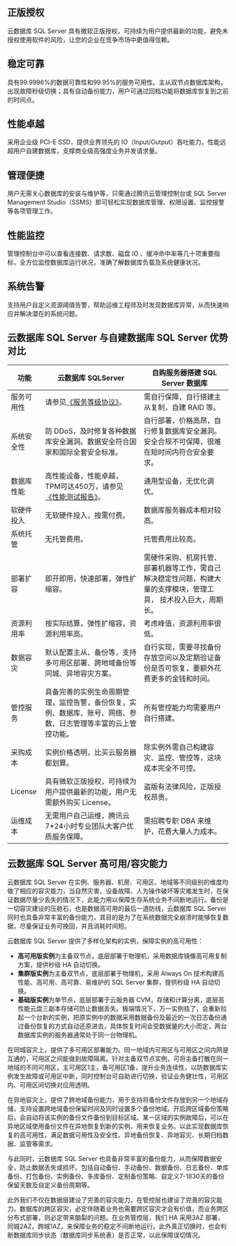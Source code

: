 ## 正版授权
云数据库 SQL Server 具有微软正版授权，可持续为用户提供最新的功能，避免未授权使用软件的风险，让您的企业在竞争市场中更值得信赖。

## 稳定可靠
具有99.9996%的数据可靠性和99.95%的服务可用性。主从双节点数据库架构，出现故障秒级切换；具有自动备份能力，用户可通过回档功能将数据库恢复到之前的时间点。 

## 性能卓越
采用企业级 PCI-E SSD，提供业界领先的 IO（Input/Output）吞吐能力，性能远超用户自建数据库，支撑商业级高强度业务并发请求量。

## 管理便捷
用户无需关心数据库的安装与维护等，只需通过腾讯云管理控制台或 SQL Server Management Studio（SSMS）即可轻松实现数据库管理、权限设置、监控报警等各项管理工作。

## 性能监控
管理控制台中可以查看连接数、请求数、磁盘 IO 、缓冲命中率等几十项重要指标，全方位监控数据库运行状况，准确了解数据库负载及系统健康状况。

## 系统告警
支持用户自定义资源阈值告警，帮助运维工程师及时发现数据库异常，从而快速响应并解决潜在的系统问题。

## 云数据库 SQL Server 与自建数据库 SQL Server 优势对比
<table>
<thead><tr><th>功能</th><th>云数据库 SQLServer</th><th>自购服务器搭建 SQL Server 数据库</th></tr></thead>
<tbody>
<tr>
<td>服务可用性</td><td>请参见<a href="https://cloud.tencent.com/document/product/238/3252" target="_blank">《服务等级协议》</a>。</td><td>需自行保障，自行搭建主从复制，自建 RAID 等。</td></tr>
<tr>
<td>系统安全性</td><td>防 DDoS，及时修复各种数据库安全漏洞。数据安全符合国家和国际全套安全标准。</td><td>自行部署，价格高昂，自行修复数据库安全漏洞。安全合规不可保障，很难在短时间内符合安全要求。</td></tr>
<tr>
<td>数据库性能</td><td>高性能设备，性能卓越，TPM可达450万，请参见<a href="https://cloud.tencent.com/document/product/238/36296" target="_blank">《性能测试报告》</a>。</td><td>通用型设备，无优化调优。</td></tr>
<tr>
<td>软硬件投入</td><td>无软硬件投入，按需付费。</td><td>数据库服务器成本相对较高。</td></tr>
<tr>
<td>系统托管</td><td>无托管费用。</td><td>托管费用比较高。</td></tr>
<tr>
<td>部署扩容</td><td>即开即用，快速部署，弹性扩缩容。</td><td>需硬件采购、机房托管、部署机器等工作，需自己解决稳定性问题，构建大量的支撑模块，管理工具， 技术投入巨大，周期长。</td></tr>
<tr>
<td>资源利用率</td><td>按实际结算，弹性扩缩容，资源利用率高。</td><td>考虑峰值，资源利用率很低。</td></tr>
<tr>
<td>数据容灾</td><td>默认配置主从、备份等，支持多可用区部署、跨地域备份等
同城、异地容灾方案。</td><td>自行实现，需要寻找备份存放空间以及定期验证备份是否可恢复，要额外花费更多的金钱和时间。</td></tr>
<tr>
<td>管控服务</td><td>具备完善的实例生命周期管理，监控告警，备份恢复，实例、数据库、账号、网络、参数、日志管理等丰富的云上管控功能。</td><td>所有管控能力均需要用户自行搭建。</td></tr>
<tr>
<td>采购成本</td><td>实例价格透明，比买云服务器都划算。</td><td>除实例外需自己构建容灾、监控、管控等，这块成本完全不可控。</td></tr>
<tr>
<td>License</td><td>具有微软正版授权，可持续为用户提供最新的功能，用户无需额外购买 License。</td><td>盗版有法律风险，正版授权昂贵。</td></tr>
<tr>
<td>运维成本</td><td>无需用户自己运维，腾讯云7*24小时专业团队大客户优质服务保障。</td><td>需招聘专职 DBA 来维护，花费大量人力成本。</td></tr>
</tbody></table>

## 云数据库 SQL Server 高可用/容灾能力
云数据库 SQL Server 在实例、服务器、机房、可用区、地域等不同级别的维度均做了相应的容灾能力，当自然灾害、设备故障、人为操作破坏等灾难发生时，在保证数据尽量少丢失的情况下，此能力用以保障生存系统业务不间断地运行。备份是一切容灾建设的压舱石，也是数据高可用的最后一道防线，云数据库 SQL Server 同时也具备非常丰富的备份能力，其目的是为了在系统数据完全崩溃时能够恢复数据，尽量保证业务可挽回，并且消耗时间短。

云数据库 SQL Server 提供了多样化架构的实例，保障实例的高可用性：
- **高可用版实例**为主备双节点，底层部署于物理机，采用数据库镜像高可用复制方案，提供秒级 HA 自动切换。
- **集群版实例**为主备双节点，底层部署于物理机，采用 Always On 技术构建高性能、高可用、高可靠、易维护的 SQL Server 集群，提供秒级 HA 自动切换。
- **基础版实例**为单节点，底层部署于云服务器 CVM，存储和计算分离，底层高性能云盘三副本存储可防止数据丢失。极端情况下，万一实例挂了，会重新拉起一个台新的实例，把原实例中的数据采用数据备份及最近的一次日志备份通过备份恢复的方式自动还原进去，具体恢复时间会受数据量的大小而定，两台数据库实例的服务器通常处于同一台物理机。

在同城容灾上，提供了多可用区部署能力。同一地域内可用区与可用区之间内网是互通的，可用区之间能做到故障隔离。针对主备双节点实例，可将主备打散在同一地域的不同可用区，主可用区1主，备可用区1备，提升业务连续性，以防数据库实例发生故障或可用区中断，同时控制台可自助进行切换，验证业务健壮性，可用区内、可用区间切换对应用透明。

在异地容灾上，提供了跨地域备份能力，用于支持将备份文件存放到另一个地域存储，支持设置跨地域备份保留时间及同时设置多个备份地域。开启跨区域备份策略后，会自动将该实例的备份文件备份到目标区域。某一区域的实例故障后，可以在异地区域使用备份文件在异地恢复到新的实例，用来恢复业务。以此实现数据库恢复的高可用性，满足数据可用性及安全性、异地备份恢复、异地容灾、长期归档数据、监管等需求。

与此同时，云数据库 SQL Server 也具备非常丰富的备份能力，从而保障数据安全，防止数据丢失或损坏。包括自动备份、手动备份、数据备份、日志备份、单库备份、打包备份、实例备份、多库备份、定制备份策略、自定义7-1830天的备份保留天数及自定义备份周期等。

此外我们不仅在数据层建设了完善的容灾能力，在管控层也建设了完善的容灾能力。数据库的跨区容灾，必定伴随着业务也需要跨区容灾才会有价值，而业务跨区分布式部署，则必定带来脑裂的问题。在业务管控层，我们 HA 采用3AZ 部署，同城2AZ，跨城1AZ，来保障业务的稳定不间断地运行。此外真正切换时，也会判断数据库同步状态（数据库同步系统表）是否正常，以此保障误切情况。



